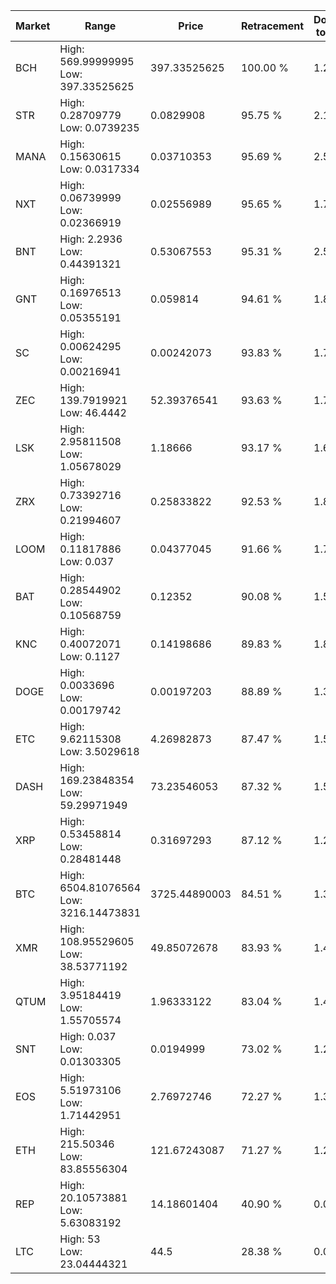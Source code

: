 | Market | Range | Price| Retracement | Doubles to 50% |
| --- | --- | --- | --- | --- |
| BCH | High: 569.99999995<br />Low: 397.33525625 | 397.33525625 | 100.00 % | 1.22 |
| STR | High: 0.28709779<br />Low: 0.0739235 | 0.0829908 | 95.75 % | 2.18 |
| MANA | High: 0.15630615<br />Low: 0.0317334 | 0.03710353 | 95.69 % | 2.53 |
| NXT | High: 0.06739999<br />Low: 0.02366919 | 0.02556989 | 95.65 % | 1.78 |
| BNT | High: 2.2936<br />Low: 0.44391321 | 0.53067553 | 95.31 % | 2.58 |
| GNT | High: 0.16976513<br />Low: 0.05355191 | 0.059814 | 94.61 % | 1.87 |
| SC | High: 0.00624295<br />Low: 0.00216941 | 0.00242073 | 93.83 % | 1.74 |
| ZEC | High: 139.7919921<br />Low: 46.4442 | 52.39376541 | 93.63 % | 1.78 |
| LSK | High: 2.95811508<br />Low: 1.05678029 | 1.18666 | 93.17 % | 1.69 |
| ZRX | High: 0.73392716<br />Low: 0.21994607 | 0.25833822 | 92.53 % | 1.85 |
| LOOM | High: 0.11817886<br />Low: 0.037 | 0.04377045 | 91.66 % | 1.77 |
| BAT | High: 0.28544902<br />Low: 0.10568759 | 0.12352 | 90.08 % | 1.58 |
| KNC | High: 0.40072071<br />Low: 0.1127 | 0.14198686 | 89.83 % | 1.81 |
| DOGE | High: 0.0033696<br />Low: 0.00179742 | 0.00197203 | 88.89 % | 1.31 |
| ETC | High: 9.62115308<br />Low: 3.5029618 | 4.26982873 | 87.47 % | 1.54 |
| DASH | High: 169.23848354<br />Low: 59.29971949 | 73.23546053 | 87.32 % | 1.56 |
| XRP | High: 0.53458814<br />Low: 0.28481448 | 0.31697293 | 87.12 % | 1.29 |
| BTC | High: 6504.81076564<br />Low: 3216.14473831 | 3725.44890003 | 84.51 % | 1.30 |
| XMR | High: 108.95529605<br />Low: 38.53771192 | 49.85072678 | 83.93 % | 1.48 |
| QTUM | High: 3.95184419<br />Low: 1.55705574 | 1.96333122 | 83.04 % | 1.40 |
| SNT | High: 0.037<br />Low: 0.01303305 | 0.0194999 | 73.02 % | 1.28 |
| EOS | High: 5.51973106<br />Low: 1.71442951 | 2.76972746 | 72.27 % | 1.31 |
| ETH | High: 215.50346<br />Low: 83.85556304 | 121.67243087 | 71.27 % | 1.23 |
| REP | High: 20.10573881<br />Low: 5.63083192 | 14.18601404 | 40.90 % | 0.00 |
| LTC | High: 53<br />Low: 23.04444321 | 44.5 | 28.38 % | 0.00 |
